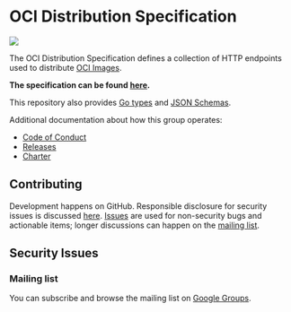 # OCI Distribution Specification
<div>
<a href="https://travis-ci.org/opencontainers/distribution-spec">
<img src="https://travis-ci.org/opencontainers/distribution-spec.svg?branch=master"></img>
</a>
</div>

The OCI Distribution Specification defines a collection of HTTP endpoints used to distribute [OCI Images][image-spec].

**The specification can be found [here][spec].**

This repository also provides [Go types][specs-go] and [JSON Schemas][schemas].

Additional documentation about how this group operates:

- [Code of Conduct][code-of-conduct]
- [Releases][releases]
- [Charter][charter]


## Contributing

Development happens on GitHub.
Responsible disclosure for security issues is discussed [here](CONTRIBUTING.md#security-issues).
[Issues][issues] are used for non-security bugs and actionable items; longer discussions can happen on the [mailing list](#mailing-list).

## Security Issues

### Mailing list

You can subscribe and browse the mailing list on [Google Groups][mailing-list].

[spec]: spec.md
[specs-go]: specs-go
[schemas]: schemas
[releases]: RELEASES.md
[contributing]: CONTRIBUTING.md

[oci]: https://www.opencontainers.org
[charter]: https://www.opencontainers.org/about/governance
[code-of-conduct]: https://github.com/opencontainers/tob/blob/master/code-of-conduct.md
[issues]: https://github.com/opencontainers/distribution-spec/issues
[mailing-list]: https://groups.google.com/a/opencontainers.org/forum/#!forum/dev
[image-spec]: https://github.com/opencontainers/image-spec
